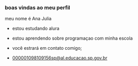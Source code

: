### boas vindas ao meu perfil

meu nome é Ana Julia 

- estou estudando alura
- estou aprendendo sobre programaçao com minha escola

- você estrará em contato comigo;
- 000001098109156sp@al.educacao.sp.gov.br
